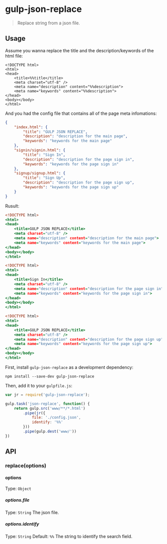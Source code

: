 # gulp-json-replace
> Replace string from a json file.

## Usage

Assume you wanna replace the title and the description/keywords of the html file:

```index.html, signin/signin.html, signup/signup.html
<!DOCTYPE html>
<html>
<head>
    <title>%%title</title>
    <meta charset="utf-8" />
    <meta name="description" content="%%description">
    <meta name="keywords" content="%%description">
</head>
<body></body>
</html>
```
And you had the config file that contains all of the page meta infomations:
```config.json
{
    "index.html": {
        "title": "GULP JSON REPLACE",
        "description": "description for the main page",
        "keywords": "keywords for the main page"
    },
    "signin/signin.html": {
        "title": "Sign In",
        "description": "description for the page sign in",
        "keywords": "keywords for the page sign in"
    },
    "signup/signup.html": {
        "title": "Sign Up",
        "description": "description for the page sign up",
        "keywords": "keywords for the page sign up"
    }
}

```

Rusult:
```index.html
<!DOCTYPE html>
<html>
<head>
    <title>GULP JSON REPLACE</title>
    <meta charset="utf-8" />
    <meta name="description" content="description for the main page">
    <meta name="keywords" content="keywords for the main page">
</head>
<body></body>
</html>
```
```signin/signin.html
<!DOCTYPE html>
<html>
<head>
    <title>Sign In</title>
    <meta charset="utf-8" />
    <meta name="description" content="description for the page sign in">
    <meta name="keywords" content="keywords for the page sign in">
</head>
<body></body>
</html>
```

```signup/signup.html
<!DOCTYPE html>
<html>
<head>
    <title>GULP JSON REPLACE</title>
    <meta charset="utf-8" />
    <meta name="description" content="description for the page sign up">
    <meta name="keywords" content="keywords for the page sign up">
</head>
<body></body>
</html>
```

First, install `gulp-json-replace` as a development dependency:

```shell
npm install --save-dev gulp-json-replace
```

Then, add it to your `gulpfile.js`:

```javascript
var jr = require('gulp-json-replace');

gulp.task('json-replace', function() {
    return gulp.src('www/**/*.html')
        .pipe(jr({
            file: './config.json',
            identify: '%%'
        }))
        .pipe(gulp.dest('www/'))
})
```


## API

### replace(options)

#### options
Type: `Object`

##### options.file
Type: `String`
The json file.

##### options.identify
Type: `String`
Default: `%%`
The string to identify the search field.


[MDN documentation for RegExp]: https://developer.mozilla.org/en-US/docs/Web/JavaScript/Reference/Global_Objects/RegExp
[MDN documentation for String.replace]: https://developer.mozilla.org/en-US/docs/Web/JavaScript/Reference/Global_Objects/String/replace#Specifying_a_string_as_a_parameter
